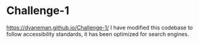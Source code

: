 # Challenge-1
https://dvaneman.github.io/Challenge-1/
I have modified this codebase to follow accessibility standards, it has been optimized for search engines.
